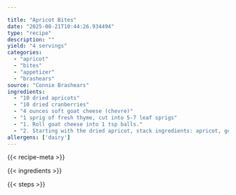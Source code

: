 ```yaml
---

title: "Apricot Bites"
date: "2025-08-21T10:44:26.934494"
type: "recipe"
description: ""
yield: "4 servings"
categories:
  - "apricot"
  - "bites"
  - "appetizer"
  - "brashears"
source: "Connie Brashears"
ingredients:
  - "10 dried apricots"
  - "10 dried cranberries"
  - "4 ounces soft goat cheese (chevre)"
  - "1 sprig of fresh thyme, cut into 5-7 leaf sprigs"
  - "1. Roll goat cheese into 1 tsp balls."
  - "2. Starting with the dried apricot, stack ingredients: apricot, goat cheese, dried cranberries, and thyme sprig."
allergens: ['dairy']
---
```


{{< recipe-meta >}}

{{< ingredients >}}

{{< steps >}}
